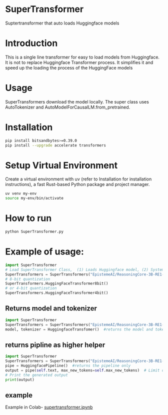 # SuperTransformer

Suptertransformer that auto loads Huggingface models 

# Introduction
This is a single line transformer for easy to load models from Huggingface.  It is not to replace Huggingface Transformer process.  It simplifies it and speed up the loading the process of the HuggingFace models

# Usage
SuperTransformers download the model locally.  The super class uses AutoTokenizer and AutoModelForCausalLM.from_pretrained.

# Installation
``` bash
pip install bitsandbytes>=0.39.0
pip install --upgrade accelerate transformers
```
# Setup Virtual Environment
Create a virtual environment with uv (refer to Installation for installation instructions), a fast Rust-based Python package and project manager.
``` bash
uv venv my-env
source my-env/bin/activate
```

# How to run
```python
python SuperTransformer.py
```

# Example of usage:
 
```python
import SuperTransformer
# Load SuperTransformer Class,  (1) Loads Huggingface model, (2) System Prompt (3) Text/prompt (4)Max tokens
SuperTransformers = SuperTransformers("EpistemeAI/ReasoningCore-3B-RE1-V2","You are a highly knowledgeable assistant with expertise in chemistry and physics. <reasoning>","What is the area of a circle, radius=16, reason step by step", 2026)
# 8-bit quantization
SuperTransformers.HuggingFaceTransformer8bit()
# or 4-bit quantization
SuperTransformers.HuggingFaceTransformer4bit()
```

## Returns model and tokenizer
```python
import SuperTransformer
SuperTransformers = SuperTransformers("EpistemeAI/ReasoningCore-3B-RE1-V2")
model, tokenizer = HuggingfaceTransfomer()  #returns the model and tokenizer
```
## returns pipline as higher helper
```python
import SuperTransformer
SuperTransformers = SuperTransformers("EpistemeAI/ReasoningCore-3B-RE1-V2")
pipe = HuggingfacePipeline()  #returns the pipeline only
output = pipe(self.text, max_new_tokens=self.max_new_tokens)  # Limit output length to save memory
# Print the generated output
print(output)
```

## example
Example in Colab- [supertransformer.ipynb](supertransformer.ipynb)

